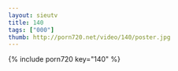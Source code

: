 ```yaml
--- 
layout: sieutv
title: 140
tags: ["000"]
thumb: http://porn720.net/video/140/poster.jpg
---
```

{% include porn720 key="140" %} 
